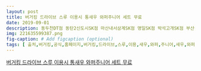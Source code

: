 ```yaml
---
layout: post
title: 버거킹 드라이브 스루 이용시 통새우 와퍼주니어 세트 무료 
date: 2019-09-01
description: 동두천DT점 동탄2신도시SK점 마산내서삼계SK점 명일SK점 박석고개SK점 부산금정오일뱅크점 부산대연GS점 부산망미SK점 부산센텀오일뱅크점 부산안락DT점 부산용호분포SK점 부산정관DT점 
img: 221635599387.png
fig-caption: # Add figcaption (optional)
tags: [ 출처,버거킹,공식,홈페이지,버거킹,드라이브,스루,이용,새우,와퍼,주니어,새우,와퍼,세트,무료,업그레이드,새우,와퍼,새우,와퍼,주니어,한정,쿠폰,행사,중복,불가,드라이브,스루,이용,적용,행사,진행,매장,강릉,교동,경대병원역,경산,진량,경산,뱅크,광명,소하,광주,수완,광주,에스오일,구리,구미,도량,군산,김포,한강,김해,장유,남양주,녹번,대성,대구,촌점,대구,범어,구산,대구,죽전네거리,대구,평리,버드,마을,뱅크,대전,세종,전용,대전,터미널,동두천,신도시,마산,삼계,명일,박석고개,부산,금정,뱅크,부산,대연,부산,부산,센텀,오일,뱅크,부산,안락,부산,용호,분포,부산,정관,상인,세종,행복,롬점,속초,송죽,수원,인계,수지,시흥,목감,쌍문,안산,제이,양산,석산,양산,웅상,양주고,영종하늘도시,산세,에스오일,울산,구오일,뱅크,울산,우정,명륜,뱅크,위례신도시,의정부,인천,구월,아시아드,인천,송도,일산,산들,일산,정오,뱅크,장안,전주,만성,전주,송천,진해,충무,청담,춘천,거두,평촌,금성,평택,포항,법원,포항,철강,단지 ]
---
```

[버거킹 드라이브 스루 이용시 통새우 와퍼주니어 세트 무료 ](https://blog.naver.com/jsu05130100?Redirect=Log&logNo=221635599387)
